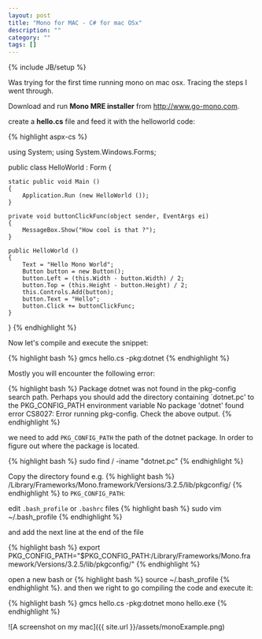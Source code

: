 ```yaml
---
layout: post
title: "Mono for MAC - C# for mac OSx"
description: ""
category: ""
tags: []
---
```

{% include JB/setup %}

Was trying for the first time running mono on mac osx. Tracing the steps I went through.

Download and run <strong>Mono MRE installer</strong> from
<a href="http://www.go-mono.com/mono-downloads/download.html">http://www.go-mono.com</a>.

create a <strong>hello.cs</strong> file and feed it with the helloworld code:

{% highlight aspx-cs %}

using System;
using System.Windows.Forms;
 
public class HelloWorld : Form
{

	static public void Main ()
	{
		Application.Run (new HelloWorld ());
	}

	private void buttonClickFunc(object sender, EventArgs ei)
	{
		MessageBox.Show("How cool is that ?");
	}

	public HelloWorld ()
	{	
		Text = "Hello Mono World";
		Button button = new Button();   
		button.Left = (this.Width - button.Width) / 2;
		button.Top = (this.Height - button.Height) / 2;
		this.Controls.Add(button);      
		button.Text = "Hello";
		button.Click += buttonClickFunc;
	}

}
{% endhighlight %}

Now let's compile and execute the snippet:

{% highlight bash %}
gmcs hello.cs -pkg:dotnet
{% endhighlight %}

Mostly you will encounter the following error:

{% highlight bash %}
Package dotnet was not found in the pkg-config search path.
Perhaps you should add the directory containing `dotnet.pc'
to the PKG_CONFIG_PATH environment variable
No package 'dotnet' found
error CS8027: Error running pkg-config. Check the above output.
{% endhighlight %}



we need to add <code>PKG_CONFIG_PATH</code> the path of the
dotnet package. In order to figure out where the package is located.

{% highlight bash %}
sudo find / -iname "dotnet.pc"
{% endhighlight %}

Copy the directory found e.g. 
{% highlight bash %}
/Library/Frameworks/Mono.framework/Versions/3.2.5/lib/pkgconfig/ 
{% endhighlight %} to <code>PKG_CONFIG_PATH</code>:

edit <code>.bash_profile</code> or <code>.bashrc</code> files
{% highlight bash %}
sudo vim ~/.bash_profile
{% endhighlight %}

and add the next line at the end of the file

{% highlight bash %}
export PKG_CONFIG_PATH="$PKG_CONFIG_PATH:/Library/Frameworks/Mono.framework/Versions/3.2.5/lib/pkgconfig/"
{% endhighlight %}

open a new bash or 
{% highlight bash %}
source ~/.bash_profile
{% endhighlight %}.
and then we right to go compiling the code and execute it: 

{% highlight bash %}
gmcs hello.cs -pkg:dotnet
mono hello.exe
{% endhighlight %}


![A screenshot on my mac]({{ site.url }}/assets/monoExample.png)
